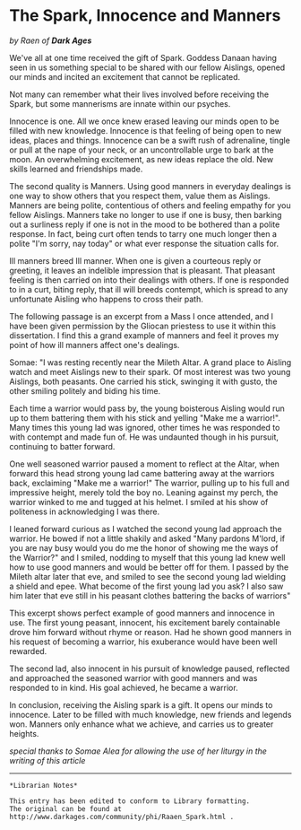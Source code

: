# The Spark, Innocence and Manners

_by Raen of **Dark Ages**_

We've all at one time received the gift of Spark. Goddess Danaan having seen in
us something special to be shared with our fellow Aislings, opened our minds
and incited an excitement that cannot be replicated.

Not many can remember what their lives involved before receiving the Spark, but
some mannerisms are innate within our psyches.

Innocence is one. All we once knew erased leaving our minds open to be filled
with new knowledge. Innocence is that feeling of being open to new ideas,
places and things. Innocence can be a swift rush of adrenaline, tingle or pull
at the nape of your neck, or an uncontrollable urge to bark at the moon. An
overwhelming excitement, as new ideas replace the old. New skills learned and
friendships made.

The second quality is Manners. Using good manners in everyday dealings is one
way to show others that you respect them, value them as Aislings. Manners are
being polite, contentious of others and feeling empathy for you fellow
Aislings. Manners take no longer to use if one is busy, then barking out a
surliness reply if one is not in the mood to be bothered than a polite
response. In fact, being curt often tends to tarry one much longer then a
polite "I'm sorry, nay today" or what ever response the situation calls for.

Ill manners breed Ill manner. When one is given a courteous reply or greeting,
it leaves an indelible impression that is pleasant. That pleasant feeling is
then carried on into their dealings with others. If one is responded to in a
curt, biting reply, that ill will breeds contempt, which is spread to any
unfortunate Aisling who happens to cross their path.

The following passage is an excerpt from a Mass I once attended, and I have
been given permission by the Gliocan priestess to use it within this
dissertation. I find this a grand example of manners and feel it proves my
point of how ill manners affect one's dealings.

Somae: "I was resting recently near the Mileth Altar. A grand place to Aisling
watch and meet Aislings new to their spark. Of most interest was two young
Aislings, both peasants. One carried his stick, swinging it with gusto, the
other smiling politely and biding his time.

Each time a warrior would pass by, the young boisterous Aisling would run up to
them battering them with his stick and yelling "Make me a warrior!". Many times
this young lad was ignored, other times he was responded to with contempt and
made fun of. He was undaunted though in his pursuit, continuing to batter
forward.

One well seasoned warrior paused a moment to reflect at the Altar, when forward
this head strong young lad came battering away at the warriors back, exclaiming
"Make me a warrior!" The warrior, pulling up to his full and impressive height,
merely told the boy no. Leaning against my perch, the warrior winked to me and
tugged at his helmet. I smiled at his show of politeness in acknowledging I was
there.

I leaned forward curious as I watched the second young lad approach the
warrior. He bowed if not a little shakily and asked "Many pardons M'lord, if
you are nay busy would you do me the honor of showing me the ways of the
Warrior?" and I smiled, nodding to myself that this young lad knew well how to
use good manners and would be better off for them. I passed by the Mileth altar
later that eve, and smiled to see the second young lad wielding a shield and
epee. What become of the first young lad you ask? I also saw him later that eve
still in his peasant clothes battering the backs of warriors"

This excerpt shows perfect example of good manners and innocence in use. The
first young peasant, innocent, his excitement barely containable drove him
forward without rhyme or reason. Had he shown good manners in his request of
becoming a warrior, his exuberance would have been well rewarded.

The second lad, also innocent in his pursuit of knowledge paused, reflected and
approached the seasoned warrior with good manners and was responded to in kind.
His goal achieved, he became a warrior.

In conclusion, receiving the Aisling spark is a gift. It opens our minds to
innocence. Later to be filled with much knowledge, new friends and legends won.
Manners only enhance what we achieve, and carries us to greater heights.

*special thanks to Somae Alea for allowing the use of her liturgy in the
writing of this article*

***

```
*Librarian Notes*

This entry has been edited to conform to Library formatting.
The original can be found at http://www.darkages.com/community/phi/Raaen_Spark.html .
```

